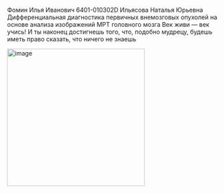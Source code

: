Фомин Илья Иванович
6401-010302D
Ильясова Наталья Юрьевна
Дифференциальная диагностика первичных внемозговых опухолей на основе анализа изображений МРТ головного мозга
Век живи — век учись! И ты наконец достигнешь того, что, подобно мудрецу, будешь иметь право сказать, что ничего не знаешь


<img width="320" height="320" alt="image" src="https://github.com/user-attachments/assets/124c1131-1344-41ae-bc2d-4a12fe8744b0" />
